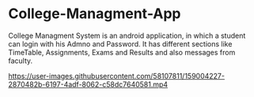 # College-Managment-App
College Managment System is an android application, in which a student can login with his Admno and Password. It has different sections like TimeTable, Assignments, Exams and Results and also messages from faculty.


https://user-images.githubusercontent.com/58107811/159004227-2870482b-6197-4adf-8062-c58dc7640581.mp4


